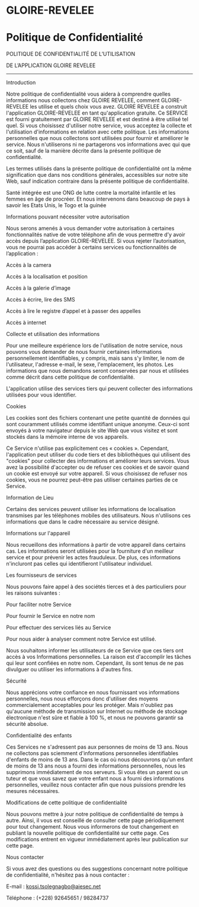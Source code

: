 # GLOIRE-REVELEE

<!DOCTYPE html>
<html lang="en">
<head>
  <meta charset="UTF-8">
  <meta name="viewport" content="width=device-width, initial-scale=1.0">
  <title>Document</title>
</head>
<body>
  <h1>Politique de Confidentialité</h1>
  POLITIQUE DE CONFIDENTIALITÉ DE L’UTILISATION  

DE L’APPLICATION GLOIRE REVELEE 

 

--------------------------------------------------------- 

Introduction 

Notre politique de confidentialité vous aidera à comprendre quelles informations nous collectons chez GLOIRE REVELEE, comment GLOIRE-REVELEE les utilise et quels choix vous avez. GLOIRE REVELEE a construit l'application GLOIRE-REVELEE en tant qu'application gratuite. Ce SERVICE est fourni gratuitement par GLOIRE REVELEE et est destiné à être utilisé tel quel. Si vous choisissez d'utiliser notre service, vous acceptez la collecte et l'utilisation d'informations en relation avec cette politique. Les informations personnelles que nous collectons sont utilisées pour fournir et améliorer le service. Nous n'utiliserons ni ne partagerons vos informations avec qui que ce soit, sauf de la manière décrite dans la présente politique de confidentialité. 

Les termes utilisés dans la présente politique de confidentialité ont la même signification que dans nos conditions générales, accessibles sur notre site Web, sauf indication contraire dans la présente politique de confidentialité. 

 Santé intégrée est une ONG de lutte contre la mortalité infantile et les femmes en âge de procréer. Et nous intervenons dans beaucoup de pays à savoir les Etats Unis, le Togo et la guinée 

Informations pouvant nécessiter votre autorisation 

Nous serons amenés à vous demander votre autorisation à certaines fonctionnalités native de votre téléphone afin de vous permettre d’y avoir accès depuis l’application GLOIRE-REVELEE. Si vous rejeter l’autorisation, vous ne pourrai pas accéder à certains services ou fonctionnalités de l’application : 

Accès à la camera 

Accès à la localisation et position 

Accès à la galerie d’image 

Accès à écrire, lire des SMS 

Accès à lire le registre d’appel et à passer des appelles 

Accès à internet 

 

Collecte et utilisation des informations 

Pour une meilleure expérience lors de l'utilisation de notre service, nous pouvons vous demander de nous fournir certaines informations personnellement identifiables, y compris, mais sans s'y limiter, le nom de l'utilisateur, l'adresse e-mail, le sexe, l'emplacement, les photos. Les informations que nous demandons seront conservées par nous et utilisées comme décrit dans cette politique de confidentialité. 

L'application utilise des services tiers qui peuvent collecter des informations utilisées pour vous identifier. 

  

Cookies 

Les cookies sont des fichiers contenant une petite quantité de données qui sont couramment utilisés comme identifiant unique anonyme. Ceux-ci sont envoyés à votre navigateur depuis le site Web que vous visitez et sont stockés dans la mémoire interne de vos appareils. 

  

Ce Service n'utilise pas explicitement ces « cookies ». Cependant, l'application peut utiliser du code tiers et des bibliothèques qui utilisent des "cookies" pour collecter des informations et améliorer leurs services. Vous avez la possibilité d'accepter ou de refuser ces cookies et de savoir quand un cookie est envoyé sur votre appareil. Si vous choisissez de refuser nos cookies, vous ne pourrez peut-être pas utiliser certaines parties de ce Service. 

  

Information de Lieu 

Certains des services peuvent utiliser les informations de localisation transmises par les téléphones mobiles des utilisateurs. Nous n'utilisons ces informations que dans le cadre nécessaire au service désigné. 

  

Informations sur l'appareil 

Nous recueillons des informations à partir de votre appareil dans certains cas. Les informations seront utilisées pour la fourniture d'un meilleur service et pour prévenir les actes frauduleux. De plus, ces informations n'incluront pas celles qui identifieront l'utilisateur individuel. 

  

 

Les fournisseurs de services 

Nous pouvons faire appel à des sociétés tierces et à des particuliers pour les raisons suivantes : 

Pour faciliter notre Service 

Pour fournir le Service en notre nom 

Pour effectuer des services liés au Service  

Pour nous aider à analyser comment notre Service est utilisé. 

Nous souhaitons informer les utilisateurs de ce Service que ces tiers ont accès à vos Informations personnelles. La raison est d'accomplir les tâches qui leur sont confiées en notre nom. Cependant, ils sont tenus de ne pas divulguer ou utiliser les informations à d'autres fins. 

  

Sécurité 

Nous apprécions votre confiance en nous fournissant vos informations personnelles, nous nous efforçons donc d'utiliser des moyens commercialement acceptables pour les protéger. Mais n'oubliez pas qu'aucune méthode de transmission sur Internet ou méthode de stockage électronique n'est sûre et fiable à 100 %, et nous ne pouvons garantir sa sécurité absolue. 

  

Confidentialité des enfants 

Ces Services ne s'adressent pas aux personnes de moins de 13 ans. Nous ne collectons pas sciemment d'informations personnelles identifiables d'enfants de moins de 13 ans. Dans le cas où nous découvrons qu'un enfant de moins de 13 ans nous a fourni des informations personnelles, nous les supprimons immédiatement de nos serveurs. Si vous êtes un parent ou un tuteur et que vous savez que votre enfant nous a fourni des informations personnelles, veuillez nous contacter afin que nous puissions prendre les mesures nécessaires. 

  

Modifications de cette politique de confidentialité 

Nous pouvons mettre à jour notre politique de confidentialité de temps à autre. Ainsi, il vous est conseillé de consulter cette page périodiquement pour tout changement. Nous vous informerons de tout changement en publiant la nouvelle politique de confidentialité sur cette page. Ces modifications entrent en vigueur immédiatement après leur publication sur cette page. 

 

 Nous contacter 

Si vous avez des questions ou des suggestions concernant notre politique de confidentialité, n'hésitez pas à nous contacter : 

E-mail : kossi.tsolegnagbo@aiesec.net 

Téléphone : (+228) 92645651 / 98284737 
</body>
</html>
